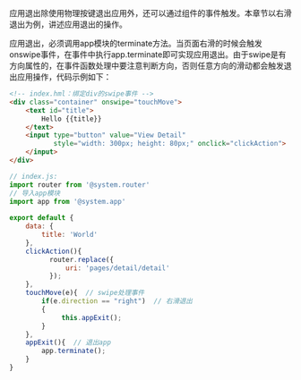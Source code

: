 应用退出除使用物理按键退出应用外，还可以通过组件的事件触发。本章节以右滑退出为例，讲述应用退出的操作。

应用退出，必须调用app模块的terminate方法。当页面右滑的时候会触发onswipe事件，在事件中执行app.terminate即可实现应用退出。由于swipe是有方向属性的，在事件函数处理中要注意判断方向，否则任意方向的滑动都会触发退出应用操作，代码示例如下：

```html
<!-- index.hml：绑定div的swipe事件 -->
<div class="container" onswipe="touchMove">
    <text id="title">
        Hello {{title}}
    </text>
    <input type="button" value="View Detail"
           style="width: 300px; height: 80px;" onclick="clickAction">
    </input>
</div>
```

```javascript
// index.js:
import router from '@system.router'
// 导入app模块
import app from '@system.app'
 
export default {
    data: {
        title: 'World'
    },
    clickAction(){
          router.replace({
              uri: 'pages/detail/detail'
          });
    },
    touchMove(e){  // swipe处理事件
        if(e.direction == "right")  // 右滑退出
        {
             this.appExit();
        }
    },
    appExit(){  // 退出app
        app.terminate();
    }
}
```

